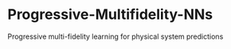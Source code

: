 # Progressive-Multifidelity-NNs
Progressive multi-fidelity learning for physical system predictions
